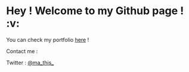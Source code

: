 <h1> Hey ! Welcome to my Github page ! :v:</h1>

You can check my portfolio <a href="https://mathis.vercel.app/">here</a> !

Contact me : 

Twitter : <a href="https://twitter.com/ma_this_">@ma_this_</a>
